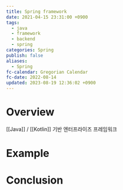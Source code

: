 ```yaml
---
title: Spring framework
date: 2021-04-15 23:31:00 +0900
tags:
  - java
  - framework
  - backend
  - spring
categories: Spring
publish: false
aliases:
  - Spring
fc-calendar: Gregorian Calendar
fc-date: 2022-08-14
updated: 2023-08-19 12:36:02 +0900
---
```


# Overview

[[Java]] / [[Kotlin]] 기반 엔터프라이즈 프레임워크

# Example

# Conclusion
